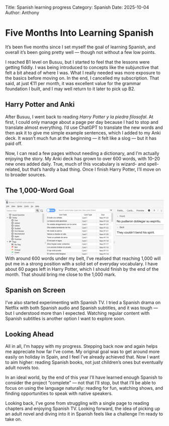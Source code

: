 Title: Spanish learning progress
Category: Spanish
Date: 2025-10-04
Author: Anthony

<!-- Google tag (gtag.js) -->
<script async src="https://www.googletagmanager.com/gtag/js?id=G-FYDC27JYB4"></script>
<script>
  window.dataLayer = window.dataLayer || [];
  function gtag(){dataLayer.push(arguments);}
  gtag('js', new Date());

  gtag('config', 'G-FYDC27JYB4');
</script>

# Five Months Into Learning Spanish  

It’s been five months since I set myself the goal of learning Spanish, and overall it’s been going pretty well — though not without a few low points.  

I reached B1 level on Busuu, but I started to feel that the lessons were getting fiddly. I was being introduced to concepts like the subjunctive that felt a bit ahead of where I was. What I really needed was more exposure to the basics before moving on. In the end, I cancelled my subscription. That said, at just €11 per month, it was excellent value for the grammar foundation I built, and I may well return to it later to pick up B2.  

## Harry Potter and Anki  

After Busuu, I went back to reading *Harry Potter y la piedra filosofal*. At first, I could only manage about a page per day because I had to stop and translate almost everything. I’d use ChatGPT to translate the new words and then ask it to give me simple example sentences, which I added to my Anki deck. It wasn’t much fun at the beginning — it felt like a slog — but it has paid off.  

Now, I can read a few pages without needing a dictionary, and I’m actually enjoying the story. My Anki deck has grown to over 600 words, with 10–20 new ones added daily. True, much of this vocabulary is wizard- and spell-related, but that’s hardly a bad thing. Once I finish Harry Potter, I’ll move on to broader sources.  

## The 1,000-Word Goal  

![Anki Vocabulary](images/anki-span-vocab.png)
With around 600 words under my belt, I’ve realised that reaching 1,000 will put me in a strong position with a solid set of everyday vocabulary. I have about 60 pages left in Harry Potter, which I should finish by the end of the month. That should bring me close to the 1,000 mark.  

## Spanish on Screen  

I’ve also started experimenting with Spanish TV. I tried a Spanish drama on Netflix with both Spanish audio and Spanish subtitles, and it was tough — but I understood more than I expected. Watching regular content with Spanish subtitles is another option I want to explore soon.  

## Looking Ahead  

All in all, I’m happy with my progress. Stepping back now and again helps me appreciate how far I’ve come. My original goal was to get around more easily on holiday in Spain, and I feel I’ve already achieved that. Now I want to aim higher: reading Spanish books, not just children’s ones but eventually adult novels too.  

In an ideal world, by the end of this year I’ll have learned enough Spanish to consider the project “complete” — not that I’ll stop, but that I’ll be able to focus on using the language naturally: reading for fun, watching shows, and finding opportunities to speak with native speakers.  

Looking back, I’ve gone from struggling with a single page to reading chapters and enjoying Spanish TV. Looking forward, the idea of picking up an adult novel and diving into it in Spanish feels like a challenge I’m ready to take on.  
